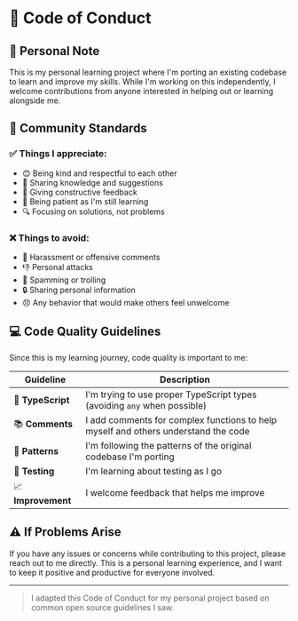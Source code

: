 # 🤝 Code of Conduct

## 📝 Personal Note

This is my personal learning project where I'm porting an existing codebase to learn and improve my skills. While I'm working on this independently, I welcome contributions from anyone interested in helping out or learning alongside me.

## 🌈 Community Standards

### ✅ Things I appreciate:
* 😊 Being kind and respectful to each other
* 🧠 Sharing knowledge and suggestions
* 💬 Giving constructive feedback
* 🙏 Being patient as I'm still learning
* 🔍 Focusing on solutions, not problems

### ❌ Things to avoid:
* 🚫 Harassment or offensive comments
* 👎 Personal attacks
* 🔁 Spamming or trolling
* 🔒 Sharing personal information
* 😞 Any behavior that would make others feel unwelcome

## 💻 Code Quality Guidelines

Since this is my learning journey, code quality is important to me:

| Guideline | Description |
|-----------|-------------|
| 📝 **TypeScript** | I'm trying to use proper TypeScript types (avoiding `any` when possible) |
| 📚 **Comments** | I add comments for complex functions to help myself and others understand the code |
| 🧩 **Patterns** | I'm following the patterns of the original codebase I'm porting |
| 🧪 **Testing** | I'm learning about testing as I go |
| 📈 **Improvement** | I welcome feedback that helps me improve |

## ⚠️ If Problems Arise

If you have any issues or concerns while contributing to this project, please reach out to me directly. This is a personal learning experience, and I want to keep it positive and productive for everyone involved.

---

> I adapted this Code of Conduct for my personal project based on common open source guidelines I saw.
